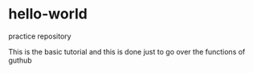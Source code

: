 # hello-world
practice repository 

This is the basic tutorial and this is done just to go over the functions of guthub 
